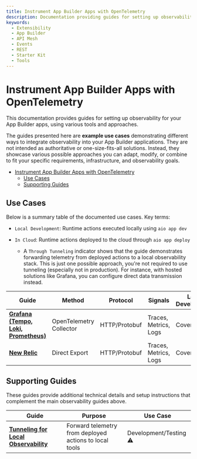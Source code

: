 ```yaml
---
title: Instrument App Builder Apps with OpenTelemetry
description: Documentation providing guides for setting up observability for your App Builder apps using various tools and approaches.
keywords:
  - Extensibility
  - App Builder
  - API Mesh
  - Events
  - REST
  - Starter Kit
  - Tools
---
```


# Instrument App Builder Apps with OpenTelemetry

This documentation provides guides for setting up observability for your App Builder apps, using various tools and approaches.

<InlineAlert variant="info" slots="text" />

The guides presented here are **example use cases** demonstrating different ways to integrate observability into your App Builder applications. They are not intended as authoritative or one-size-fits-all solutions. Instead, they showcase various possible approaches you can adapt, modify, or combine to fit your specific requirements, infrastructure, and observability goals.

- [Instrument App Builder Apps with OpenTelemetry](#instrument-app-builder-apps-with-opentelemetry)
  - [Use Cases](#use-cases)
  - [Supporting Guides](#supporting-guides)

## Use Cases

Below is a summary table of the documented use cases. Key terms:

- `Local Development`: Runtime actions executed locally using `aio app dev`

- `In Cloud`: Runtime actions deployed to the cloud through `aio app deploy`
  - A `Through Tunneling` indicator shows that the guide demonstrates forwarding telemetry from deployed actions to a local observability stack. This is just one possible approach, you're not required to use tunneling (especially not in production). For instance, with hosted solutions like Grafana, you can configure direct data transmission instead.

| Guide | Method | Protocol | Signals | Local Development | In Cloud |
|-------|--------|----------|---------|-------------------|----------|
| [**Grafana (Tempo, Loki, Prometheus)**](./grafana.md) | OpenTelemetry Collector | HTTP/Protobuf | Traces, Metrics, Logs | Covered ✅ | Through Tunneling ⚠️ |
| [**New Relic**](./new-relic.md) | Direct Export | HTTP/Protobuf | Traces, Metrics, Logs | Covered ✅ | Covered ✅ |

## Supporting Guides

These guides provide additional technical details and setup instructions that complement the main observability guides above.

| Guide | Purpose | Use Case |
|-------|---------|----------|
| [**Tunneling for Local Observability**](../tunnel-forwarding.md) | Forward telemetry from deployed actions to local tools | Development/Testing ⚠️ |